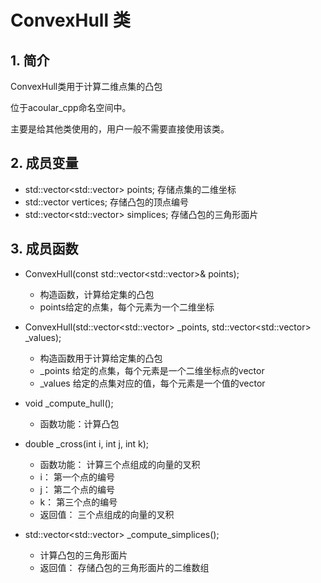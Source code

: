 # ConvexHull 类

## 1. 简介

ConvexHull类用于计算二维点集的凸包

位于acoular_cpp命名空间中。

主要是给其他类使用的，用户一般不需要直接使用该类。

## 2. 成员变量

+ std::vector<std::vector<double>> points; 存储点集的二维坐标
+ std::vector<int> vertices; 存储凸包的顶点编号
+ std::vector<std::vector<int>> simplices; 存储凸包的三角形面片

## 3. 成员函数

+ ConvexHull(const std::vector<std::vector<double>>& points); 
  + 构造函数，计算给定集的凸包
  + points给定的点集，每个元素为一个二维坐标
  
+ ConvexHull(std::vector<std::vector<double>> _points, std::vector<std::vector<double>> _values); 
  + 构造函数用于计算给定集的凸包
  + _points 给定的点集，每个元素是一个二维坐标点的vector
  + _values 给定的点集对应的值，每个元素是一个值的vector

+ void _compute_hull();
  + 函数功能：计算凸包

+ double _cross(int i, int j, int k);
  + 函数功能： 计算三个点组成的向量的叉积
  + i： 第一个点的编号
  + j： 第二个点的编号
  + k： 第三个点的编号
  + 返回值： 三个点组成的向量的叉积

+ std::vector<std::vector<int>> _compute_simplices(); 
  + 计算凸包的三角形面片
  + 返回值： 存储凸包的三角形面片的二维数组